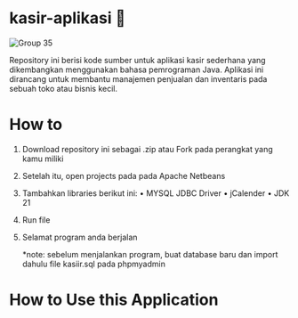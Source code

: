 # kasir-aplikasi 💸

![Group 35](https://github.com/raeiiooo/kasir-aplikasi/assets/123860422/7374e88b-ab20-4da3-a5c1-1732c71568cf)

Repository ini berisi kode sumber untuk aplikasi kasir sederhana yang dikembangkan menggunakan bahasa pemrograman Java. Aplikasi ini dirancang untuk membantu manajemen penjualan dan inventaris pada sebuah toko atau bisnis kecil.

# How to

1. Download repository ini sebagai .zip atau Fork pada perangkat yang kamu miliki
2. Setelah itu, open projects pada pada Apache Netbeans
3. Tambahkan libraries berikut ini:
   • MYSQL JDBC Driver
   • jCalender
   • JDK 21
4. Run file
5. Selamat program anda berjalan

   *note: sebelum menjalankan program, buat database baru dan import dahulu file kasiir.sql pada phpmyadmin

# How to Use this Application



